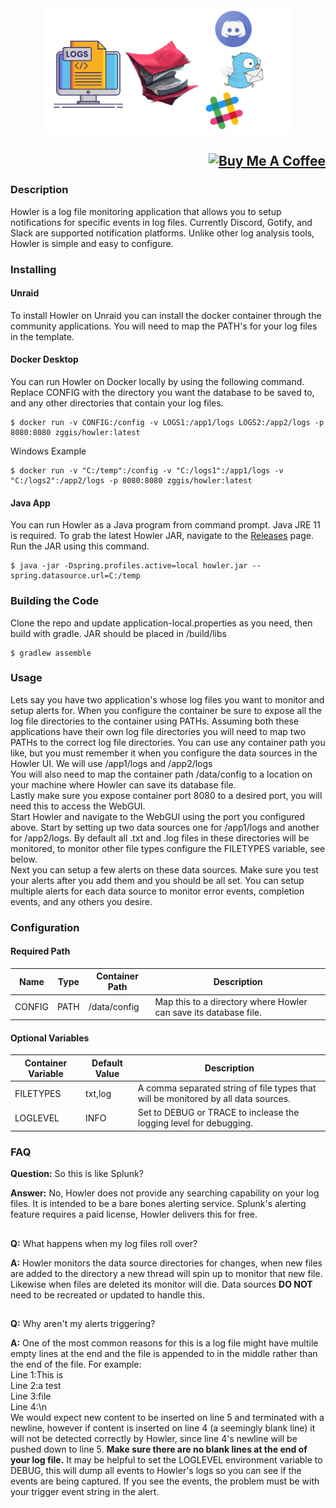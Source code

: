 <div align="center"><img height="200px" alt="logo" src="/logo.png?raw=true"/></div>

## <div align="right"><a href="https://www.buymeacoffee.com/zggis" target="_blank"><img src="https://cdn.buymeacoffee.com/buttons/default-orange.png" alt="Buy Me A Coffee" height="41" width="174"></a></div>

### Description
Howler is a log file monitoring application that allows you to setup notifications for specific events in log files. Currently Discord, Gotify, and Slack are supported notification platforms. Unlike other log analysis tools, Howler is simple and easy to configure.

### Installing
#### Unraid
To install Howler on Unraid you can install the docker container through the community applications. You will need to map the PATH's for your log files in the template.
#### Docker Desktop
You can run Howler on Docker locally by using the following command. Replace CONFIG with the directory you want the database to be saved to, and any other directories that contain your log files.
```
$ docker run -v CONFIG:/config -v LOGS1:/app1/logs LOGS2:/app2/logs -p 8080:8080 zggis/howler:latest
```
Windows Example
```
$ docker run -v "C:/temp":/config -v "C:/logs1":/app1/logs -v "C:/logs2":/app2/logs -p 8080:8080 zggis/howler:latest
```
#### Java App
You can run Howler as a Java program from command prompt. Java JRE 11 is required. To grab the latest Howler JAR, navigate to the <a href="https://github.com/Zggis/howler/releases">Releases</a> page. Run the JAR using this command.
```
$ java -jar -Dspring.profiles.active=local howler.jar --spring.datasource.url=C:/temp
```

### Building the Code
Clone the repo and update application-local.properties as you need, then build with gradle. JAR should be placed in /build/libs
```
$ gradlew assemble
```

### Usage
Lets say you have two application's whose log files you want to monitor and setup alerts for. When you configure the container be sure to expose all the log file directories to the container using PATHs. Assuming both these applications have their own log file directories you will need to map two PATHs to the correct log file directories. You can use any container path you like, but you must remember it when you configure the data sources in the Howler UI. We will use /app1/logs and /app2/logs<br>
You will also need to map the container path /data/config to a location on your machine where Howler can save its database file.<br>
Lastly make sure you expose container port 8080 to a desired port, you will need this to access the WebGUI.<br>
Start Howler and navigate to the WebGUI using the port you configured above. Start by setting up two data sources one for /app1/logs and another for /app2/logs. By default all .txt and .log files in these directories will be monitored, to monitor other file types configure the FILETYPES variable, see below.<br>
Next you can setup a few alerts on these data sources. Make sure you test your alerts after you add them and you should be all set. You can setup multiple alerts for each data source to monitor error events, completion events, and any others you desire.

### Configuration

#### Required Path
Name | Type | Container Path | Description
--- | --- | --- | ---
CONFIG | PATH | /data/config | Map this to a directory where Howler can save its database file.

#### Optional Variables
Container Variable | Default Value | Description
--- | --- | ---
FILETYPES | txt,log | A comma separated string of file types that will be monitored by all data sources.
LOGLEVEL | INFO | Set to DEBUG or TRACE to inclease the logging level for debugging.

### FAQ
**Question:** So this is like Splunk?

**Answer:** No, Howler does not provide any searching capability on your log files. It is intended to be a bare bones alerting service. Splunk's alerting feature requires a paid license, Howler delivers this for free.
##
**Q:** What happens when my log files roll over?

**A:** Howler monitors the data source directories for changes, when new files are added to the directory a new thread will spin up to monitor that new file. Likewise when files are deleted its monitor will die. Data sources <strong>DO NOT</strong> need to be recreated or updated to handle this.
##
**Q:** Why aren't my alerts triggering?

**A:** One of the most common reasons for this is a log file might have multile empty lines at the end and the file is appended to in the middle rather than the end of the file. For example:<br>
Line 1:This is<br>
Line 2:a test<br>
Line 3:file<br>
Line 4:\n<br>
We would expect new content to be inserted on line 5 and terminated with a newline, however if content is inserted on line 4 (a seemingly blank line) it will not be detected correctly by Howler, since line 4's newline will be pushed down to line 5. <strong>Make sure there are no blank lines at the end of your log file.</strong> It may be helpful to set the LOGLEVEL environment variable to DEBUG, this will dump all events to Howler's logs so you can see if the events are being captured. If you see the events, the problem must be with your trigger event string in the alert.
